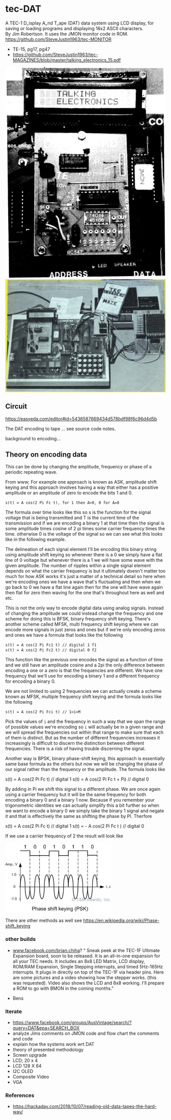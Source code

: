 # tec-DAT
A TEC-1 D_isplay A_nd T_ape (DAT) data system using LCD display, for saving or loading programs and displaying 16x2 ASCII characters.  
By Jim Robertson. It uses the JMON monitor code in ROM. https://github.com/SteveJustin1963/tec-MONITOR

- TE-15, pg17, pg47
- https://github.com/SteveJustin1963/tec-MAGAZINES/blob/master/talking_electronics_15.pdf


![](https://github.com/SteveJustin1963/tec-DAT/blob/master/pics/ccxx33.png)
![](https://github.com/SteveJustin1963/tec-DAT/blob/master/pics/ccvv55.png)


## Circuit
https://easyeda.com/editor#id=5436587669434d578bdf98f6c96d4d5b

The DAT encoding to tape ... see source code notes.

background to encoding...
## Theory on encoding data
This can be done by changing the amplitude, frequency or phase of a periodic repeating wave.

From www;
For example one approach is known as ASK, amplitude shift keying and this approach involves having a way that either has a positive amplitude or an amplitude of zero to encode the bits 1 and 0. 
```
s(t) = A cos(2 Pi Fc t), for 1 then A>0, 0 for A=0
```
The formula over time looks like this so s is the function for the signal voltage that is being transmitted and T is the current time of the transmission and if we are encoding a binary 1 at that time then the signal is some amplitude times cosine of 2 pi times some carrier frequency times the time. otherwise 0 is the voltage of
the signal so we can see what this looks like in the following example.

The delineation of each signal element I'll be encoding this binary string using amplitude shift keying so whenever there is a 0 we simply have a flat line of 0 voltage but whenever there is a 1 we will have some wave with the given amplitude. The number of ripples within a single signal element depends on what the carrier frequency is but it ultimately doesn't matter too much for how ASK works it's just a matter of a technical detail so here when we're encoding ones we have a wave that's fluctuating and then when we go back to 0 we have a flat line again then for the one will have wave again then flat for zero then waving for the one that's throughout here as well and etc.

This is not the only way to encode digital data using analog signals. Instead of changing the amplitude we could instead change the frequency and one scheme for doing this is BFSK, binary frequency shift keying. There's another scheme called MFSK, multi frequency shift keying where we can encode more signals in just zeros and ones but if we're only encoding zeros and ones we have a formula that looks like the following
```
s(t) = A cos(2 Pi Fc1 t) // digital 1 f1
s(t) = A cos(2 Pi Fc2 t) // digital 0 f2
```
This function like the previous one encodes the signal as a function of time and we still have an amplitude cosine and a 2pi the only difference between encoding a one or a zero is that the frequencies are different. We have one frequency that we'll use for encoding a binary 1 and a different frequency for encoding a binary 0.

We are not limited to using 2 frequencies we can actually create a scheme known as MFSK, multiple frequency shift keying and the formula looks like the following
```
s(t) = A cos(2 Pi Fci t) // 1<i<M 
```
Pick the values of `i` and the frequency in such a way that we span the range of possible values we're encoding so `i` will actually be in a given range and we will spread the frequencies out within that range to make sure that each of them is distinct. But as the number of different frequencies increases it increasingly is difficult to discern the distinction between different frequencies. There is a risk of having trouble discerning the signal.


Another way is BPSK, binary phase-shift keying, this approach is essentially same base formula as the others but now we will be changing the phase of our signal rather than the frequency or the amplitude. The formula looks like 

s(t) = A cos(2 Pi Fc t)      // digital 1 
s(t) = A cos(2 Pi Fc t + Pi) // digital 0

By adding in Pi we shift this signal to a different phase. We are once again using a carrier frequency but it will be the same frequency for both encoding a binary 0 and a binary 1 now. Because if you remember your trigonometric identities we can actually simplify this a bit further so when we want to encode a binary 0 we simply take the binary 1 signal and negate it and that is effectively the same as shifting the phase by PI. Therfore

s(t) =   A cos(2 Pi Fc t)  // digital 1 
s(t) = - A cos(2 Pi Fc t ) // digital 0

If we use a carrier frequency of 2 the result will look like

![](https://github.com/SteveJustin1963/tec-DAT/blob/master/pics/bpsk.jpg)

There are other methods as well see https://en.wikipedia.org/wiki/Phase-shift_keying



### other builds
- www.facebook.com/brian.chiha?
" Sneak peek at the TEC-1F Ultimate Expansion board, soon to be released. It is an all-in-one expansion for all your TEC needs.  It includes an 8x8 LED Matrix, LCD display, ROM/RAM Expansion, Single Stepping interrupts, and timed 5Hz-165Hz interrupts.
It plugs in directly on top of the TEC-1F via header pins.   Here are some pictures and a video showing how the stepper works. (this was requested).  Video also shows the LCD and 8x8 working. I'll prepare a ROM to go with BMON in the coming months."

- Bens



### Iterate

- https://www.facebook.com/groups/AusVintage/search/?query=DAT&epa=SEARCH_BOX
- analyze Jims comments on JMON code and flow chart the comments and code 
- explain how the systems work wrt DAT
- theory of presented methodology
- Screen upgrade
- LCD; 20 x 4 
- LCD 128 X 64 
- I2C OLED
- Composite Video
- VGA

### References
- https://hackaday.com/2018/10/07/reading-old-data-tapes-the-hard-way/



